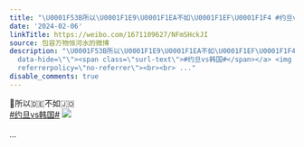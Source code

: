 ```yaml
---
title: "\U0001F53B所以\U0001F1E9\U0001F1EA不如\U0001F1EF\U0001F1F4 #约旦vs韩国# [图片]"
date: '2024-02-06'
linkTitle: https://weibo.com/1671109627/NFmSHckJI
source: 包容万物恒河水的微博
description: "\U0001F53B所以\U0001F1E9\U0001F1EA不如\U0001F1EF\U0001F1F4 <br><a href=\"https://m.weibo.cn/search?containerid=231522type%3D1%26t%3D10%26q%3D%23%E7%BA%A6%E6%97%A6vs%E9%9F%A9%E5%9B%BD%23&amp;extparam=%23%E7%BA%A6%E6%97%A6vs%E9%9F%A9%E5%9B%BD%23\"
  data-hide=\"\"><span class=\"surl-text\">#约旦vs韩国#</span></a> <img style=\"\" src=\"https://tvax1.sinaimg.cn/large/639b1bfbgy1hmk9pn70v0j21t81du0wm.jpg\"
  referrerpolicy=\"no-referrer\"><br><br> ..."
disable_comments: true
---
```

🔻所以🇩🇪不如🇯🇴 <br><a href="https://m.weibo.cn/search?containerid=231522type%3D1%26t%3D10%26q%3D%23%E7%BA%A6%E6%97%A6vs%E9%9F%A9%E5%9B%BD%23&amp;extparam=%23%E7%BA%A6%E6%97%A6vs%E9%9F%A9%E5%9B%BD%23" data-hide=""><span class="surl-text">#约旦vs韩国#</span></a> <img style="" src="https://tvax1.sinaimg.cn/large/639b1bfbgy1hmk9pn70v0j21t81du0wm.jpg" referrerpolicy="no-referrer"><br><br> ...